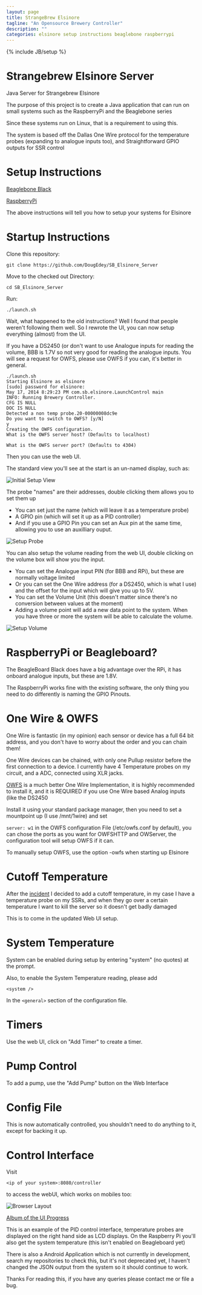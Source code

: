 ```yaml
---
layout: page
title: StrangeBrew Elsinore
tagline: "An Opensource Brewery Controller"
description: ""
categories: elsinore setup instructions beaglebone raspberrypi
---
```

{% include JB/setup %}

Strangebrew Elsinore Server
==================


Java Server for Strangebrew Elsinore

The purpose of this project is to create a Java application that can run on small systems such as the RaspberryPi and the Beaglebone series

Since these systems run on Linux, that is a requirement to using this.

The system is based off the Dallas One Wire protocol for the temperature probes (expanding to analogue inputs too), and Straightforward GPIO outputs for SSR control

Setup Instructions
====================
[Beaglebone Black](extras/BeagleboneBlackSetup.md)

[RaspberryPi](extras/RaspberryPiSetup.md)

The above instructions will tell you how to setup your systems for Elsinore

Startup Instructions
====================

Clone this repository:

``` git clone https://github.com/DougEdey/SB_Elsinore_Server ```

Move to the checked out Directory:

``` cd SB_Elsinore_Server ```

Run:

``` ./launch.sh ```

Wait, what happened to the old instructions? Well I found that people weren't following them well. So I rewrote the UI, you can now setup everything (almost) from the UI.

If you have a DS2450 (or don't want to use Analogue inputs for reading the volume, BBB is 1.7V so not very good for reading the analogue inputs. You will see a request for OWFS, please use OWFS if you can, it's better in general.

```
./launch.sh 
Starting Elsinore as elsinore
[sudo] password for elsinore: 
May 17, 2014 8:29:23 PM com.sb.elsinore.LaunchControl main
INFO: Running Brewery Controller.
CFG IS NULL
DOC IS NULL
Detected a non temp probe.20-00000008dc9e
Do you want to switch to OWFS? [y/N]
y
Creating the OWFS configuration.
What is the OWFS server host? (Defaults to localhost)

What is the OWFS server port? (Defaults to 4304)

```

Then you can use the web UI.

The standard view you'll see at the start is an un-named display, such as:

![Initial Setup View](http://i.imgur.com/61lm1VI.png)

The probe "names" are their addresses, double clicking them allows you to set them up
* You can set just the name (which will leave it as a temperature probe)
* A GPIO pin (which will set it up as a PID controller)
* And if you use a GPIO Pin you can set an Aux pin at the same time, allowing you to use an auxilliary ouput.

![Setup Probe](http://i.imgur.com/FSAxuYB.png)

You can also setup the volume reading from the web UI, double clicking on the volume box will show you the input.
* You can set the Analogue input PIN (for BBB and RPi), but these are normally voltage limited
* Or you can set the One Wire address (for a DS2450, which is what I use) and the offset for the input which will give you up to 5V.
* You can set the Volume Unit (this doesn't matter since there's no conversion between values at the moment)
* Adding a volume point will add a new data point to the system. When you have three or more the system will be able to calculate the volume.

![Setup Volume](http://i.imgur.com/9pYNdQf.png)


RaspberryPi or Beagleboard?
=======================

The BeagleBoard Black does have a big advantage over the RPi, it has onboard analogue inputs, but these are 1.8V.

The RaspberryPi works fine with the existing software, the only thing you need to do differently is naming the GPIO Pinouts.

One Wire & OWFS
==========
One Wire is fantastic (in my opinion) each sensor or device has a full 64 bit address, and you don't have to worry about the order and you can chain them!

One Wire devices can be chained, with only one Pullup resistor before the first connection to a device. I currently have 4 Temperature probes on my circuit, and a ADC, connected using XLR jacks.


[OWFS](http://owfs.org/) is a much better One Wire Implementation, it is highly recommended to install it, and it is REQUIRED if you use One Wire based Analog inputs (like the DS2450

Install it using your standard package manager, then you need to set a mountpoint up (I use /mnt/1wire) and set 

``` server: w1 ``` in the OWFS configuration File (/etc/owfs.conf by default), you can chose the ports as you want for OWFSHTTP and OWServer, the configuration tool will setup OWFS if it can.

To manually setup OWFS, use the option -owfs when starting up Elsinore

Cutoff Temperature
============
After the [incident](http://imgur.com/a/pwQVE) I decided to add a cutoff temperature, in my case I have a temperature probe on my SSRs, and when they go over a certain temperature I want to kill the server so it doesn't get badly damaged

This is to come in the updated Web UI setup.

System Temperature
============

System can be enabled during setup by entering "system" (no quotes) at the prompt.

Also, to enable the System Temperature reading, please add

``` <system /> ```

In the ``` <general> ``` section of the configuration file.

Timers
=========

Use the web UI, click on "Add Timer" to create a timer.

Pump Control
============

To add a pump, use the "Add Pump" button on the Web Interface

Config File
=========

This is now automatically controlled, you shouldn't need to do anything to it, except for backing it up.

Control Interface
============

Visit 
```
<ip of your system>:8080/controller
```
to access the webUI, which works on mobiles too:

![Browser Layout](http://i.imgur.com/j59BcFZ.png)

[Album of the UI Progress](http://imgur.com/a/jEIbc)

This is an example of the PID control interface, temperature probes are displayed on the right hand side as LCD displays. On the Raspberry Pi you'll also get the system temperature (this isn't enabled on Beagleboard yet)

There is also a Android Application which is not currently in development, search my repositories to check this, but it's not deprecated yet, I haven't changed the JSON output from the system so it should continue to work.

Thanks For reading this, if you have any queries please contact me or file a bug.
